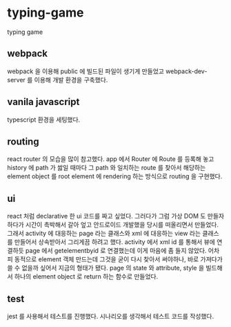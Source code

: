 # typing-game
typing game

## webpack
webpack 을 이용해 public 에 빌드된 파일이 생기게 만들었고 webpack-dev-server 를 이용해 개발 환경을 구축했다.

## vanila javascript
typescript 환경을 세팅했다.

## routing
react router 의 모습을 많이 참고했다. app 에서 Router 에 Route 를 등록해 놓고 history 에 path 가 쌇일 때마다 그 path 와 일치하는 route 를 찾아서 해당하는 element object 를 root element 에 rendering 하는 방식으로 routing 을 구현했다.

## ui
react 처럼 declarative 한 ui 코드를 짜고 싶었다. 그러다가 그럼 가상 DOM 도 만들자 하다가 시간이 촉박해서 갈아 엎고 안드로이드 개발했을 당시를 떠올리면서 만들었다. 그래서 activity 에 대응하는 page 라는 클래스와 xml 에 대응하는 view 라는 클래스를 만들어서 상속받아서 그리게끔 하려고 했다. activity 에서 xml id 를 통해서 뷰에 연결하듯 page 에서 getelementbyid 로 연결했는데 이게 마음에 좀 들지 않았다. 어차피 동적으로 element 객체 만드는데 그것을 굳이 다시 찾아서 써야하나, 바로 가져다가 쓸 수 없을까 싶어서 지금의 형태가 됐다. page 의 state 와 attribute, style 을 빌드해서 하나의 element object 로 return 하는 함수로 만들었다.

## test
jest 를 사용해서 테스트를 진행했다. 시나리오를 생각해서 테스트 코드를 작성했다.